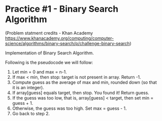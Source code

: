 # Practice #1 - Binary Search Algorithm
(Problem statment credits - Khan Academy https://www.khanacademy.org/computing/computer-science/algorithms/binary-search/p/challenge-binary-search)

Implementation of Binary Search Algorithm.

Following is the pseudocode we will follow:

1. Let min = 0 and max = n-1.
2. If max < min, then stop: target is not present in array. Return -1.
3. Compute guess as the average of max and min, rounded down (so that it is an integer).
4. If array[guess] equals target, then stop. You found it! Return guess.
5. If the guess was too low, that is, array[guess] < target, then set min = guess + 1.
6. Otherwise, the guess was too high. Set max = guess - 1.
7. Go back to step 2.
